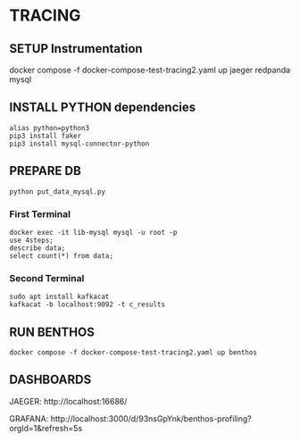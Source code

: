 # TRACING

## SETUP Instrumentation

docker compose -f docker-compose-test-tracing2.yaml up jaeger redpanda mysql

## INSTALL PYTHON dependencies

    alias python=python3
    pip3 install faker
    pip3 install mysql-connector-python

## PREPARE DB

    python put_data_mysql.py

### First Terminal

    docker exec -it lib-mysql mysql -u root -p
    use 4steps;
    describe data;
    select count(*) from data;

### Second Terminal

    sudo apt install kafkacat
    kafkacat -b localhost:9092 -t c_results

## RUN BENTHOS

    docker compose -f docker-compose-test-tracing2.yaml up benthos

## DASHBOARDS

JAEGER: http://localhost:16686/

GRAFANA: http://localhost:3000/d/93nsGpYnk/benthos-profiling?orgId=1&refresh=5s
